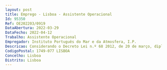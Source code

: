 ```yaml
--- 
layout: post
title: Emprego - Lisboa - Assistente Operacional
Id: 95350
Ref: OE202203/0919
DataAbertura: 2022-03-29
DataFecho: 2022-04-12
Trabalho: Assistente Operacional
Empregador: Instituto Português do Mar e da Atmosfera, I.P.
Descricao: Considerando o Decreto Lei n.º 68 2012, de 20 de março, diploma que definiu a missão e as atribuições do Instituto Português do Mar e da Atmosfera, I. P., adiante designado por IPMA, I.P., determinou que a organização interna deste instituto seria prevista nos seus estatutos, os quais foram aprovados pela Portaria n.º 304 2012, de 4 de outubro.As competências do Departamento do Mar e Recursos Marinhos (DMRM) são as constantes doartigo 3.º dos Estatutos do IPMA, I. P., aprovados pela Portaria n.º 304 2012, de 4 de outubro.O DMRM compreende as seguintes divisões, especializadas por áreas de intervenção  a)Divisão de Oceanografia e Ambiente Marinho (DivOA)  b) Divisão de Modelação e Gestão de Recursos da Pesca (DivRP)  c) Divisão de Aquacultura, Valorização e Bioprospecção (DivAV)  d) Divisão de Geologia e Georecursos Marinhos (DivGM) A oferta de mobilidade é dirigida à DivAV, nos termos do artigo 92.º e seguintes da LTFP (aprovada pela Lei n.º 35 2014, de 20 de junho), para dois Assistentes Operacionais, a fim de   Colaborar em todas as tarefas e rotinas dos vários Laboratórios da DivAV   Receção e acondicionamento do material, consumíveis, etc., nos respetivos armazéns   Preparação de material e de amostras   Lavagem manual e ou na máquina de material sujo   Preenchimento das folhas de registo das tarefas realizadas   Manutenção do stock de material de limpeza   Receção de amostras   Preenchimento das folhas de registo das tarefas realizadas   Arquivo de documentação   Colaboração e realização de colheita de amostras.Requisitos de Admissão• Ser detentor de relação jurídica de emprego público por tempo indeterminado com aadministração pública, em efetividade de funções e integrados na carreira de assistente operacional • Ser detentor do 6º ano de escolaridade ou equivalente.Outros requisitos• Ser capaz de trabalhar em equipa • Ter capacidade de comunicação verbal • Ser responsável e ter compromisso com o serviço • Facilidade de adaptação a novas tarefas • Ser detentor de carta de condução.Local de Trabalho  DivAV   Instituto Português do Mar e da Atmosfera, Morada  Av. Alfredo Magalhães Ramalho nº 6, 1495 165 Algés, Total Postos de Trabalho  2
CodigoPostal: 1749-077 LISBOA
Concelho: Lisboa
Distrito: Lisboa
--- 
```

